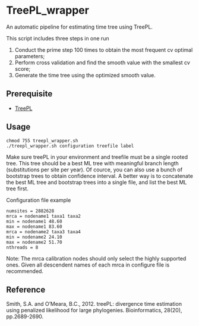 # TreePL_wrapper
An automatic pipeline for estimating time tree using TreePL.

This script includes three steps in one run
1. Conduct the prime step 100 times to obtain the most frequent cv optimal parameters;
2. Perform cross validation and find the smooth value with the smallest cv score;
3. Generate the time tree using the optimized smooth value.

## Prerequisite
* [TreePL](https://github.com/blackrim/treePL)

## Usage
```
chmod 755 treepl_wrapper.sh
./treepl_wrapper.sh configuration treefile label
```
Make sure treePL in your environment and treefile must be a single rooted tree.
This tree should be a best ML tree with meaningful branch length (substitutions per site per year).
Of cource, you can also use a bunch of bootstrap trees to obtain confidence interval.
A better way is to concatenate the best ML tree and bootstrap trees into a single file, and list the best ML tree first.

Configuration file example
```
numsites = 2882628
mrca = nodename1 taxa1 taxa2
min = nodename1 48.60
max = nodename1 83.60
mrca = nodename2 taxa3 taxa4
min = nodename2 24.10
max = nodename2 51.70
nthreads = 8
```
Note: 
The mrca calibration nodes should only select the highly supported ones. 
Given all descendent names of each mrca in configure file is recommended.

## Reference
Smith, S.A. and O’Meara, B.C., 2012. treePL: divergence time estimation using penalized likelihood for large phylogenies. Bioinformatics, 28(20), pp.2689-2690.
